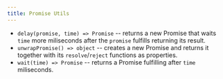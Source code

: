```yaml
---
title: Promise Utils
---
```


- `delay(promise, time) => Promise` -- returns a new Promise that waits `time` more miliseconds after the `promise` fulfills returning its result.
- `unwrapPromise() => object` -- creates a new Promise and returns it together with its `resolve`/`reject` functions as properties.
- `wait(time) => Promise` -- returns a Promise fulfilling after `time` miliseconds.
